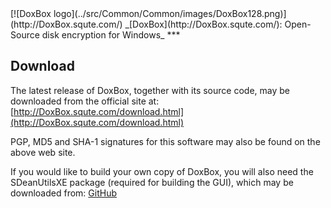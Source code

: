 

<meta content="text/html; charset=UTF-8" http-equiv="Content-Type">
<meta name="keywords" content="disk encryption, security, transparent, AES, OTFE, plausible deniability, virtual drive, Linux, MS Windows, portable, USB drive, partition">
<meta name="description" content="DoxBox: An Open-Source transparent encryption program for PCs. Using this software, you can create one or more &quot;DoxBoxes&quot; on your PC - which appear as disks, anything written to these disks is automatically encrypted before being stored on your hard drive.">

<meta name="author" content="Sarah Dean">
<meta name="copyright" content="Copyright 2004, 2005, 2006, 2007, 2008 Sarah Dean">
<meta name="ROBOTS" content="ALL">

<TITLE>Download</TITLE>

<link href="./styles_common.css" rel="stylesheet" type="text/css">


<link rel="shortcut icon" href="../src/Common/Common/images/DoxBox.ico" type="image/x-icon">

<SPAN CLASS="master_link">
[![DoxBox logo](../src/Common/Common/images/DoxBox128.png)](http://DoxBox.squte.com/)
</SPAN>
<SPAN CLASS="master_title">
_[DoxBox](http://DoxBox.squte.com/): Open-Source disk encryption for Windows_
</SPAN>
***

      
            
## Download
The latest release of DoxBox, together with its source code, may be downloaded from the official site at: [http://DoxBox.squte.com/download.html](http://DoxBox.squte.com/download.html)

PGP, MD5 and SHA-1 signatures for this software may also be found on the above web site.



If you would like to build your own copy of DoxBox, you will also need the SDeanUtilsXE package (required for building the GUI), which may be downloaded from: [GitHub](https://github.com/t-d-k/doxbox)



